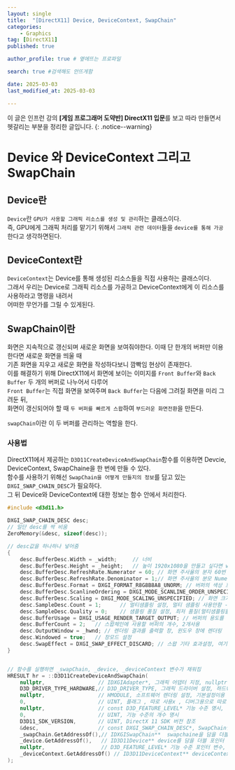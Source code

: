 ```yaml
---
layout: single
title:  "[DirectX11] Device, DeviceContext, SwapChain"
categories: 
    - Graphics
tag: [DirectX11]
published: true

author_profile: true # 옆에뜨는 프로파일

search: true #검색해도 안뜨게함

date: 2025-03-03
last_modified_at: 2025-03-03

---
```

이 글은 인프런 강의 **[게임 프로그래머 도약반] DirectX11 입문**를 보고 따라 만들면서 헷갈리는 부분을 정리한 글입니다.
{: .notice--warning}

# Device 와 DeviceContext 그리고 SwapChain
## Device란
`Device`란 `GPU가 사용할 그래픽 리소스를 생성 및 관리`하는 클래스이다.<br>
즉, GPU에게 그래픽 처리를 맡기기 위해서 `그래픽 관련 데이터`들을 `device를 통해 가공`한다고 생각하면된다.<br>

## DeviceContext란
`DeviceContext`는 Device를 통해 생성된 리소스들을 직접 사용하는 클래스이다.<br>
그래서 우리는 Device로 그래픽 리소스를 가공하고 DeviceContext에게 이 리소스를 사용하라고 명령을 내려서<br>
어떠한 무언가를 그릴 수 있게된다.

## SwapChain이란
화면은 지속적으로 갱신되며 새로운 화면을 보여줘야한다. 이때 단 한개의 버퍼만 이용한다면 새로운 화면을 띄울 때<br>
기존 화면을 지우고 새로운 화면을 작성하다보니 깜빡임 현상이 존재한다.<br>
이를 해결하기 위해 DirectX11에서 화면에 보이는 이미지를 `Front Buffer`와 `Back Buffer` 두 개의 버퍼로 나누어서 다루어<br>
`Front Buffer`는 직접 화면을 보여주며 `Back Buffer`는 다음에 그려질 화면을 미리 그려둔 뒤,<br>
화면이 갱신되어야 할 때 `두 버퍼를 빠르게 스왑`하여 `부드러운 화면전환`을 만든다.

`swapChain`이란 이 두 버퍼를 관리하는 역할을 한다.<br>



### 사용법
DirectX11에서 제공하는  `D3D11CreateDeviceAndSwapChain`함수를 이용하면 Devcie, DeviceContext, SwapChaine을 한 번에 만들 수 있다.<br>
함수를 사용하기 위해선 `SwapChain을 어떻게 만들지의 정보`를 담고 있는 `DXGI_SWAP_CHAIN_DESC`가 필요하다.<br>
그 뒤 Device와 DeviceContext에 대한 정보는 함수 안에서 처리한다.


```cpp
#include <d3d11.h>

DXGI_SWAP_CHAIN_DESC desc;
// 일단 desc를 싹 비움
ZeroMemory(&desc, sizeof(desc));

// desc값을 하나하나 넣어줌
{
	desc.BufferDesc.Width = _width;     // 너비
	desc.BufferDesc.Height = _height;   // 높이 1920x1080을 만들고 싶다면 width 1920 height 1080
	desc.BufferDesc.RefreshRate.Numerator = 60; // 화면 주사율의 분자 60번 갱신
	desc.BufferDesc.RefreshRate.Denominator = 1;// 화면 주사율의 분모 Numerator/Denominator로 60hz를 의미
	desc.BufferDesc.Format = DXGI_FORMAT_R8G8B8A8_UNORM; // 버퍼의 색상 포맷을 설정, 32비트 색상 포맷 설정
	desc.BufferDesc.ScanlineOrdering = DXGI_MODE_SCANLINE_ORDER_UNSPECIFIED; // 스캔 라인 방식 설정, 스캔 라인 순서를 지정하지 않음
	desc.BufferDesc.Scaling = DXGI_MODE_SCALING_UNSPECIFIED; // 화면 크기 조정 방식, 크기조정방식에 제한을 두지 않겠다 설정
	desc.SampleDesc.Count = 1;		// 멀티샘플링 설정, 멀티 샘플링 사용안함 -> 계단현상 딱히 신경안씀
	desc.SampleDesc.Quality = 0;    // 샘플링 품질 설정, 최저 품질(멀티샘플링을 사용안해서 딱히 의미없음)
	desc.BufferUsage = DXGI_USAGE_RENDER_TARGET_OUTPUT; // 버퍼의 용도를 설정, 버퍼를 최종결과 화면을 그리는 용도로 사용
	desc.BufferCount = 2;   // 스왑체인에 사용할 버퍼의 개수, 2개사용
	desc.OutputWindow = _hwnd; // 렌더링 결과를 출력할 창, 윈도우 창에 렌더링
	desc.Windowed = true;   // 창모드 설정
	desc.SwapEffect = DXGI_SWAP_EFFECT_DISCARD; // 스왑 기타 효과설정, 여기선 버퍼를 교체할 때 기존 프론트 버퍼를 저장하지 않고 버림
}


// 함수를 실행하면 _swapChain, _device, _deviceContext 변수가 채워짐
HRESULT hr = ::D3D11CreateDeviceAndSwapChain(
	nullptr,                 // IDXGIAdapter*, 그래픽 어댑터 지정, nullptr이면 기본 GPU로 설정
	D3D_DRIVER_TYPE_HARDWARE,// D3D_DRIVER_TYPE, 그래픽 드라이버 설정, 하드웨어 기반 드라이버 사용
	nullptr,                 // HMODULE, 소프트웨어 렌더링 설정, 기본설정이용
	0,                       // UINT, 플래그 , 따로 사용x , 디버그용으로 따로 설정가능
	nullptr,                 // const D3D_FEATURE_LEVEL* 기능 수준 명시, 직접 DirectX의 Feature_Level을 명시할 수 있고 nullptr시 자동으로 설정
	0,                       // UINT, 기능 수준의 개수 명시
	D3D11_SDK_VERSION,       // UINT, DirectX 11 SDK 버전 참조
	&desc,                   // const DXGI_SWAP_CHAIN_DESC*, SwapChain인자
	_swapChain.GetAddressOf(),// IDXGISwapChain**  swapchaine을 담을 더블 포인더 변수
	_device.GetAddressOf(),   // ID3D11Device** device를 담을 더블 포인터 변수
	nullptr,                  // D3D_FEATURE_LEVEL* 기능 수준 포인터 변수, 사용x
	_deviceContext.GetAddressOf() // ID3D11DeviceContext** deviceContext를 담을 더블 포인텨 변수
);

```
